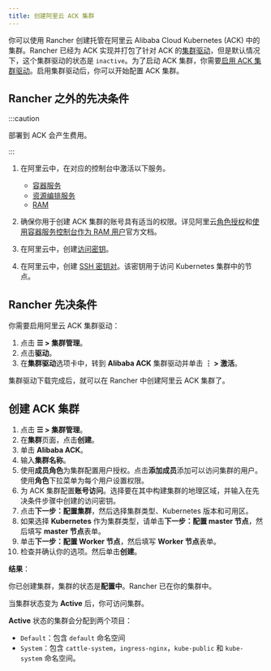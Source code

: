 ```yaml
---
title: 创建阿里云 ACK 集群
---
```


你可以使用 Rancher 创建托管在阿里云 Alibaba Cloud Kubernetes (ACK) 中的集群。Rancher 已经为 ACK 实现并打包了针对 ACK 的[集群驱动](../../authentication-permissions-and-global-configuration/about-provisioning-drivers/manage-cluster-drivers.md)，但是默认情况下，这个集群驱动的状态是 `inactive`。为了启动 ACK 集群，你需要[启用 ACK 集群驱动](../../authentication-permissions-and-global-configuration/about-provisioning-drivers/manage-cluster-drivers.md#激活停用集群驱动)。启用集群驱动后，你可以开始配置 ACK 集群。

## Rancher 之外的先决条件

:::caution

部署到 ACK 会产生费用。

:::

1. 在阿里云中，在对应的控制台中激活以下服务。

   - [容器服务](https://cs.console.aliyun.com)
   - [资源编排服务](https://ros.console.aliyun.com)
   - [RAM](https://ram.console.aliyun.com)

2. 确保你用于创建 ACK 集群的账号具有适当的权限。详见阿里云[角色授权](https://www.alibabacloud.com/help/doc-detail/86483.htm)和[使用容器服务控制台作为 RAM 用户](https://www.alibabacloud.com/help/doc-detail/86484.htm)官方文档。

3. 在阿里云中，创建[访问密钥](https://www.alibabacloud.com/help/doc-detail/53045.html)。

4. 在阿里云中，创建 [SSH 密钥对](https://www.alibabacloud.com/help/doc-detail/51793.html)。该密钥用于访问 Kubernetes 集群中的节点。

## Rancher 先决条件

你需要启用阿里云 ACK 集群驱动：

1. 点击 **☰ > 集群管理**。
1. 点击**驱动**。
1. 在**集群驱动**选项卡中，转到 **Alibaba ACK** 集群驱动并单击 **⋮ > 激活**。

集群驱动下载完成后，就可以在 Rancher 中创建阿里云 ACK 集群了。

## 创建 ACK 集群

1. 点击 **☰ > 集群管理**。
1. 在**集群**页面，点击**创建**。
1. 单击 **Alibaba ACK**。
1. 输入**集群名称**。
1. 使用**成员角色**为集群配置用户授权。点击**添加成员**添加可以访问集群的用户。使用**角色**下拉菜单为每个用户设置权限。
1. 为 ACK 集群配置**账号访问**。选择要在其中构建集群的地理区域，并输入在先决条件步骤中创建的访问密钥。
1. 点击**下一步：配置集群**，然后选择集群类型、Kubernetes 版本和可用区。
1. 如果选择 **Kubernetes** 作为集群类型，请单击**下一步：配置 master 节点**，然后填写 **master 节点**表单。
1. 单击**下一步：配置 Worker 节点**，然后填写 **Worker 节点**表单。
1. 检查并确认你的选项。然后单击**创建**。

**结果**：

你已创建集群，集群的状态是**配置中**。Rancher 已在你的集群中。

当集群状态变为 **Active** 后，你可访问集群。

**Active** 状态的集群会分配到两个项目：

- `Default`：包含 `default` 命名空间
- `System`：包含 `cattle-system`，`ingress-nginx`，`kube-public` 和 `kube-system` 命名空间。
